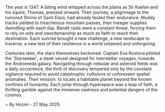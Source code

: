 
The year is 1347.  A biting wind whipped across the plains as Sir Kaelan and his squire, Thomas, pressed onward. Their journey, a pilgrimage to the rumored Shrine of Saint Elara, had already tested their endurance.  Muddy tracks yielded to treacherous mountain passes, their meager supplies dwindling with each day.  Bandit raids were a constant threat, forcing them to rely on wits and swordsmanship as much as faith to reach their destination.  Each sunrise brought a new challenge, a new landscape to traverse, a new test of their resilience in a world untamed and unforgiving.

Centuries later, the stars themselves beckoned.  Captain Eva Rostova piloted the 'Starseeker', a sleek vessel designed for interstellar voyages, towards the Andromeda galaxy.  Navigating through nebulae and asteroid fields was a daily occurrence, the thrill of discovery tempered only by the constant vigilance required to avoid catastrophic collisions or unforeseen spatial anomalies.  Their mission: to locate a habitable planet beyond the known confines of humanity. Each jump through hyperspace was a leap of faith, a thrilling gamble against the immense vastness and potential dangers of the cosmos.

~ By Hozmi - 27 May 2025
